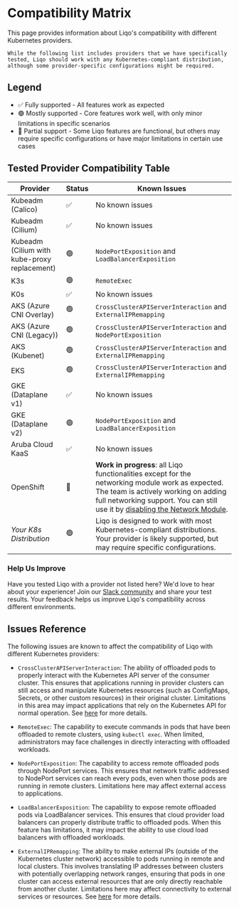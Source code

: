 # Compatibility Matrix

This page provides information about Liqo's compatibility with different Kubernetes providers.

```{admonition} Note
While the following list includes providers that we have specifically tested, Liqo should work with any Kubernetes-compliant distribution, although some provider-specific configurations might be required.
```

## Legend

- ✅ Fully supported - All features work as expected
- 🟢 Mostly supported - Core features work well, with only minor limitations in specific scenarios
- 🔵 Partial support - Some Liqo features are functional, but others may require specific configurations or have major limitations in certain use cases

## Tested Provider Compatibility Table

| Provider | Status | Known Issues |
|----------|--------|--------------|
| Kubeadm (Calico) | ✅ | No known issues |
| Kubeadm (Cilium) | ✅ | No known issues |
| Kubeadm (Cilium with kube-proxy replacement) | 🟢 | `NodePortExposition` and `LoadBalancerExposition` |
| K3s | 🟢 | `RemoteExec` |
| K0s | ✅ | No known issues |
| AKS (Azure CNI Overlay) | 🟢 | `CrossClusterAPIServerInteraction` and `ExternalIPRemapping` |
| AKS (Azure CNI (Legacy)) | 🟢 | `CrossClusterAPIServerInteraction` and `NodePortExposition` |
| AKS (Kubenet) | 🟢 | `CrossClusterAPIServerInteraction` and `ExternalIPRemapping` |
| EKS | 🟢 | `CrossClusterAPIServerInteraction` and `ExternalIPRemapping` |
| GKE (Dataplane v1) | ✅ | No known issues |
| GKE (Dataplane v2) | 🟢 | `NodePortExposition` and `LoadBalancerExposition` |
| Aruba Cloud KaaS | ✅ | No known issues |
| OpenShift | 🔵 | **Work in progress**: all Liqo functionalities except for the networking module work as expected. The team is actively working on adding full networking support. You can still use it by [disabling the Network Module](AdvancedUseOnlyOffloadingDisableModule). |
| *Your K8s Distribution* | 🟢 | Liqo is designed to work with most Kubernetes-compliant distributions. Your provider is likely supported, but may require specific configurations. |

### Help Us Improve

Have you tested Liqo with a provider not listed here?
We'd love to hear about your experience!
Join our [Slack community](https://liqo-io.slack.com/join/shared_invite/zt-h20212gg-g24YvN6MKiD9bacFeqZttQ) and share your test results.
Your feedback helps us improve Liqo's compatibility across different environments.

## Issues Reference

The following issues are known to affect the compatibility of Liqo with different Kubernetes providers:

- `CrossClusterAPIServerInteraction`: The ability of offloaded pods to properly interact with the Kubernetes API server of the consumer cluster. This ensures that applications running in provider clusters can still access and manipulate Kubernetes resources (such as ConfigMaps, Secrets, or other custom resources) in their original cluster. Limitations in this area may impact applications that rely on the Kubernetes API for normal operation. See [here](../advanced/kubernetes-api.md) for more details.

- `RemoteExec`: The capability to execute commands in pods that have been offloaded to remote clusters, using `kubectl exec`. When limited, administrators may face challenges in directly interacting with offloaded workloads.

- `NodePortExposition`: The capability to access remote offloaded pods through NodePort services. This ensures that network traffic addressed to NodePort services can reach every pods, even when those pods are running in remote clusters. Limitations here may affect external access to applications.

- `LoadBalancerExposition`: The capability to expose remote offloaded pods via LoadBalancer services. This ensures that cloud provider load balancers can properly distribute traffic to offloaded pods. When this feature has limitations, it may impact the ability to use cloud load balancers with offloaded workloads.

- `ExternalIPRemapping`: The ability to make external IPs (outside of the Kubernetes cluster network) accessible to pods running in remote and local clusters. This involves translating IP addresses between clusters with potentially overlapping network ranges, ensuring that pods in one cluster can access external resources that are only directly reachable from another cluster. Limitations here may affect connectivity to external services or resources. See [here](../advanced/external-ip-remapping.md) for more details.
